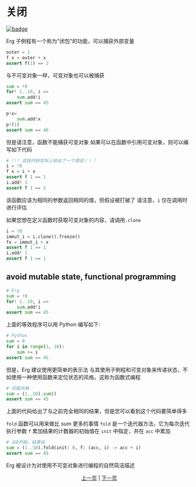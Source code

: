 # 关闭

[![badge](https://img.shields.io/endpoint.svg?url=https%3A%2F%2Fgezf7g7pd5.execute-api.ap-northeast-1.amazonaws.com%2Fdefault%2Fsource_up_to_date%3Fowner%3Derg-lang%26repos%3Derg%26ref%3Dmain%26path%3Ddoc/EN/syntax/23_closure.md%26commit_hash%3D06f8edc9e2c0cee34f6396fd7c64ec834ffb5352)](https://gezf7g7pd5.execute-api.ap-northeast-1.amazonaws.com/default/source_up_to_date?owner=erg-lang&repos=erg&ref=main&path=doc/EN/syntax/23_closure.md&commit_hash=06f8edc9e2c0cee34f6396fd7c64ec834ffb5352)

Erg 子例程有一个称为"闭包"的功能，可以捕获外部变量

```python
outer = 1
f x = outer + x
assert f(1) == 2
```

与不可变对象一样，可变对象也可以被捕获

```python
sum = !0
for! 1..10, i =>
    sum.add!i
assert sum == 45

p!x=
    sum.add!x
p!(1)
assert sum == 46
```

但是请注意，函数不能捕获可变对象
如果可以在函数中引用可变对象，则可以编写如下代码

```python
# !!! 这段代码实际上给出了一个错误！！！
i = !0
f x = i + x
assert f 1 == 1
i.add! 1
assert f 1 == 2
```

该函数应该为相同的参数返回相同的值，但假设被打破了
请注意，`i` 仅在调用时进行评估

如果您想在定义函数时获取可变对象的内容，请调用`.clone`

```python
i = !0
immut_i = i.clone().freeze()
fx = immut_i + x
assert f 1 == 1
i.add! 1
assert f 1 == 1
```

## avoid mutable state, functional programming

```python
# Erg
sum = !0
for! 1..10, i =>
    sum.add!i
assert sum == 45
```

上面的等效程序可以用 Python 编写如下: 

```python
# Python
sum = 0
for i in range(1, 10):
    sum += i
assert sum == 45
```

但是，Erg 建议使用更简单的表示法
与其使用子例程和可变对象来传递状态，不如使用一种使用函数来定位状态的风格。这称为函数式编程

```python
# 功能风格
sum = (1..10).sum()
assert sum == 45
```

上面的代码给出了与之前完全相同的结果，但是您可以看到这个代码要简单得多

`fold` 函数可以用来做比 sum 更多的事情
`fold` 是一个迭代器方法，它为每次迭代执行参数 `f`
累加结果的计数器的初始值在 `init` 中指定，并在 `acc` 中累加

```python
# 从0开始，结果会
sum = (1..10).fold(init: 0, f: (acc, i) -> acc + i)
assert sum == 45
```

Erg 被设计为对使用不可变对象进行编程的自然简洁描述

<p align='center'>
    <a href='./22_subroutine.md'>上一页</a> | <a href='./24_module.md'>下一页</a>
</p>